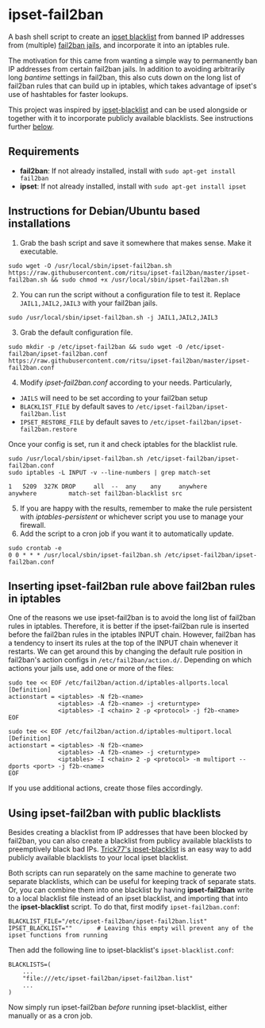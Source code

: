 ipset-fail2ban
===============

A bash shell script to create an [ipset blacklist](http://ipset.netfilter.org/) from banned IP addresses from (multiple) [fail2ban jails](https://github.com/fail2ban/fail2ban), and incorporate it into an iptables rule.

The motivation for this came from wanting a simple way to permanently ban IP addresses from certain fail2ban jails. In addition to avoiding arbitrarily long _bantime_ settings in fail2ban, this also cuts down on the long list of fail2ban rules that can build up in iptables, which takes advantage of ipset's use of hashtables for faster lookups.

This project was inspired by [ipset-blacklist](https://github.com/trick77/ipset-blacklist) and can be used alongside or together with it to incorporate publicly available blacklists. See instructions further [below](#using-ipset-fail2ban-with-public-blacklists).

## Requirements
- **fail2ban**: If not already installed, install with `sudo apt-get install fail2ban`
- **ipset**: If not already installed, install with `sudo apt-get install ipset`

## Instructions for Debian/Ubuntu based installations
1. Grab the bash script and save it somewhere that makes sense. Make it executable.
```
sudo wget -O /usr/local/sbin/ipset-fail2ban.sh https://raw.githubusercontent.com/ritsu/ipset-fail2ban/master/ipset-fail2ban.sh && sudo chmod +x /usr/local/sbin/ipset-fail2ban.sh
```
2. You can run the script without a configuration file to test it. Replace `JAIL1,JAIL2,JAIL3` with your fail2ban jails.
```
sudo /usr/local/sbin/ipset-fail2ban.sh -j JAIL1,JAIL2,JAIL3
```
3. Grab the default configuration file.
```
sudo mkdir -p /etc/ipset-fail2ban && sudo wget -O /etc/ipset-fail2ban/ipset-fail2ban.conf https://raw.githubusercontent.com/ritsu/ipset-fail2ban/master/ipset-fail2ban.conf
```
4. Modify _ipset-fail2ban.conf_ according to your needs. Particularly,
- `JAILS` will need to be set according to your fail2ban setup
- `BLACKLIST_FILE` by default saves to `/etc/ipset-fail2ban/ipset-fail2ban.list`
- `IPSET_RESTORE_FILE` by default saves to `/etc/ipset-fail2ban/ipset-fail2ban.restore`

Once your config is set, run it and check iptables for the blacklist rule.
```
sudo /usr/local/sbin/ipset-fail2ban.sh /etc/ipset-fail2ban/ipset-fail2ban.conf
sudo iptables -L INPUT -v --line-numbers | grep match-set

1   5209  327K DROP     all  --  any    any     anywhere         anywhere         match-set fail2ban-blacklist src
```
5. If you are happy with the results, remember to make the rule persistent with _iptables-persistent_ or whichever script you use to manage your firewall.
6. Add the script to a cron job if you want it to automatically update.
```
sudo crontab -e
0 0 * * * /usr/local/sbin/ipset-fail2ban.sh /etc/ipset-fail2ban/ipset-fail2ban.conf
```

## Inserting ipset-fail2ban rule above fail2ban rules in iptables
One of the reasons we use ipset-fail2ban is to avoid the long list of fail2ban rules in iptables. Therefore, it is better if the ipset-fail2ban rule is inserted before the fail2ban rules in the iptables INPUT chain. However, fail2ban has a tendency to insert its rules at the top of the INPUT chain whenever it restarts. We can get around this by changing the default rule position in fail2ban's action configs in `/etc/fail2ban/action.d/`. Depending on which actions your jails use, add one or more of the files:
```
sudo tee << EOF /etc/fail2ban/action.d/iptables-allports.local
[Definition]
actionstart = <iptables> -N f2b-<name>
              <iptables> -A f2b-<name> -j <returntype>
              <iptables> -I <chain> 2 -p <protocol> -j f2b-<name>
EOF
```
```
sudo tee << EOF /etc/fail2ban/action.d/iptables-multiport.local
[Definition]
actionstart = <iptables> -N f2b-<name>
              <iptables> -A f2b-<name> -j <returntype>
              <iptables> -I <chain> 2 -p <protocol> -m multiport --dports <port> -j f2b-<name>
EOF
```
If you use additional actions, create those files accordingly.

## Using ipset-fail2ban with public blacklists
Besides creating a blacklist from IP addresses that have been blocked by fail2ban, you can also create a blacklist from publicy available blacklists to preemptively black bad IPs. [Trick77's ipset-blacklist](https://github.com/trick77/ipset-blacklist) is an easy way to add publicly available blacklists to your local ipset blacklist. 

Both scripts can run separately on the same machine to generate two separate blacklists, which can be useful for keeping track of separate stats. Or, you can combine them into one blacklist by having **ipset-fail2ban** write to a local blacklist file instead of an ipset blacklist, and importing that into the **ipset-blacklist** script. To do that, first modify `ipset-fail2ban.conf`:
```
BLACKLIST_FILE="/etc/ipset-fail2ban/ipset-fail2ban.list"
IPSET_BLACKLIST=""       # Leaving this empty will prevent any of the ipset functions from running
```
Then add the following line to ipset-blacklist's `ipset-blacklist.conf`:
```
BLACKLISTS=(
    ...
    "file:///etc/ipset-fail2ban/ipset-fail2ban.list"
    ...
)
```
Now simply run ipset-fail2ban _before_ running ipset-blacklist, either manually or as a cron job.
